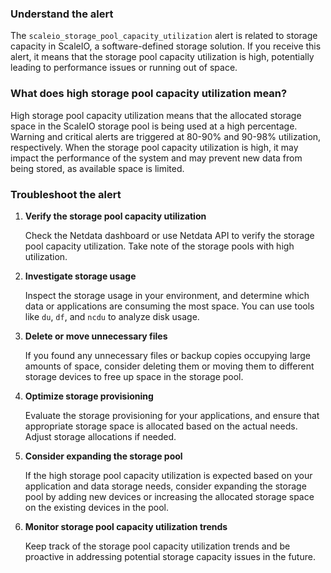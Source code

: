 ### Understand the alert

The `scaleio_storage_pool_capacity_utilization` alert is related to storage capacity in ScaleIO, a software-defined storage solution. If you receive this alert, it means that the storage pool capacity utilization is high, potentially leading to performance issues or running out of space.

### What does high storage pool capacity utilization mean?

High storage pool capacity utilization means that the allocated storage space in the ScaleIO storage pool is being used at a high percentage. Warning and critical alerts are triggered at 80-90% and 90-98% utilization, respectively. When the storage pool capacity utilization is high, it may impact the performance of the system and may prevent new data from being stored, as available space is limited.

### Troubleshoot the alert

1. **Verify the storage pool capacity utilization**

   Check the Netdata dashboard or use Netdata API to verify the storage pool capacity utilization. Take note of the storage pools with high utilization.

2. **Investigate storage usage**

   Inspect the storage usage in your environment, and determine which data or applications are consuming the most space. You can use tools like `du`, `df`, and `ncdu` to analyze disk usage.

3. **Delete or move unnecessary files**

   If you found any unnecessary files or backup copies occupying large amounts of space, consider deleting them or moving them to different storage devices to free up space in the storage pool.

4. **Optimize storage provisioning**

   Evaluate the storage provisioning for your applications, and ensure that appropriate storage space is allocated based on the actual needs. Adjust storage allocations if needed.

5. **Consider expanding the storage pool**

   If the high storage pool capacity utilization is expected based on your application and data storage needs, consider expanding the storage pool by adding new devices or increasing the allocated storage space on the existing devices in the pool.

6. **Monitor storage pool capacity utilization trends**

   Keep track of the storage pool capacity utilization trends and be proactive in addressing potential storage capacity issues in the future.

